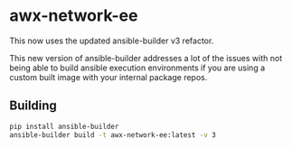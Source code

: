 # awx-network-ee

This now uses the updated ansible-builder v3 refactor.

This new version of ansible-builder addresses a lot of the issues with not being able to build ansible execution environments if you are using a custom built image with your internal package repos.

## Building

```bash
pip install ansible-builder
ansible-builder build -t awx-network-ee:latest -v 3
```

